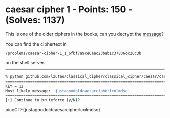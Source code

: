 # caesar cipher 1 - Points: 150 - (Solves: 1137)

This is one of the older ciphers in the books, can you decrypt the [message][1]?

You can find the ciphertext in

    /problems/caesar-cipher-1_1_6fbf7a9ce0aac23bab1c37836cc20c3b

on the shell server.

[1]: https://2018shell2.picoctf.com/static/1496b9c149dea14875a4f750169a7af1/ciphertext

---

```sh
% python github.com/lzutao/classical_cipher/classical_cipher/caesar/caesar.py -c vgefmsaapaxpomqemdoubtqdxoaxypeo
================================================================================
KEY = 12
Most likely message: 'justagoodoldcaesarcipherlcolmdsc'
================================================================================
[+] Continue to bruteforce (y/N)?
```

picoCTF{justagoodoldcaesarcipherlcolmdsc}

